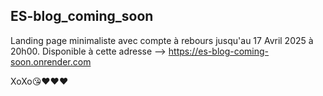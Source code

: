 ## ES-blog_coming_soon

Landing page minimaliste avec compte à rebours jusqu'au 17 Avril 2025 à 20h00.
Disponible à cette adresse --> https://es-blog-coming-soon.onrender.com

XoXo😘❤️❤️❤️